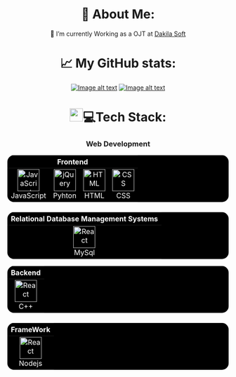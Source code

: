 <div align="center">

# 💫 About Me:
🔭 I’m currently Working as a OJT at <a href="https://www.facebook.com/dakilasoft">Dakila Soft</a>

# 📈 My GitHub stats:
[![Image alt text](https://github-readme-stats.vercel.app/api?username=chncurly&theme=dark&hide_border=false&include_all_commits=false&count_private=false)](https://github-readme-stats.vercel.app/api?username=chncurly&theme=dark&hide_border=false&include_all_commits=false&count_private=false)
[![Image alt text](https://nirzak-streak-stats.vercel.app/?user=chncurly&theme=dark&hide_border=false)](https://nirzak-streak-stats.vercel.app/?user=chncurly&theme=dark&hide_border=false)


</div>


<h1 align="center"><img src="https://media2.giphy.com/media/QssGEmpkyEOhBCb7e1/giphy.gif?cid=ecf05e47a0n3gi1bfqntqmob8g9aid1oyj2wr3ds3mg700bl&rid=giphy.gif" width="30" height="30">💻Tech Stack: </h1>
<h3 align="center">Web Development</h3>
<div align="center" class="badges-githubstats">
<table style="background-color: black; color: white; border: none; border-radius: 15px; overflow: hidden;">
  <thead>
    <tr>
      <th colspan="5" align="center" style="color: white;">Frontend</th>
    </tr>
  </thead>
  <tbody>
    <tr>
      <td align="center" style="border: none;">
        <a href="https://developer.mozilla.org/en-US/docs/Web/JavaScript" style="color: white;">
          <img src="https://techstack-generator.vercel.app/java-icon.svg" alt="JavaScript" width="50" height="50"/>
        </a>
        <br>JavaScript
      </td>
      <td align="center" style="border: none;">
        <a href="https://www.python.org/" style="color: white;">
          <img src="https://techstack-generator.vercel.app/python-icon.svg" width="50" height="50" alt="jQuery"/>
        </a>
        <br>Pyhton
      </td>
      <td align="center" style="border: none;">
        <a href="https://developer.mozilla.org/en-US/docs/Web/HTML" style="color: white;">
          <img src="https://cdn.worldvectorlogo.com/logos/html-1.svg" width="50" height="50" alt="HTML"/>
        </a>
        <br>HTML
      </td>
      <td align="center" style="border: none;">
        <a href="https://developer.mozilla.org/en-US/docs/Web/CSS" style="color: white;">
          <img src="https://cdn.worldvectorlogo.com/logos/css-3.svg" width="50" height="50" alt="CSS"/>
        </a>
        <br>CSS
      </td>
    </tr>
  </tbody>
</table>
</div>

<h3 align="center"></h3>

<div align="center" class="badges-githubstats">
<table style="background-color: black; color: white; border: none; border-radius: 15px; overflow: hidden;">
  <thead>
    <tr>
      <th colspan="5" align="center" style="color: white;">Relational Database Management Systems</th>
    </tr>
  </thead>
  <tbody>
    <tr>
      <td align="center" style="border: none;">
        <a href="https://www.mysql.com/" style="color: white;">
          <img src="https://techstack-generator.vercel.app/mysql-icon.svg" alt="React" width="50" height="50"/>
        </a>
        <br>MySql
      </td>
  </tbody>
</table>
</div>

<div align="center" class="badges-githubstats">
<table style="background-color: black; color: white; border: none; border-radius: 15px; overflow: hidden;">
  <thead>
    <tr>
      <th colspan="5" align="center" style="color: white;">Backend</th>
    </tr>
  </thead>
  <tbody>
    <tr>
      <td align="center" style="border: none;">
        <a href="https://www.w3schools.com/cpp/cpp_intro.asp" style="color: white;">
          <img src="https://techstack-generator.vercel.app/cpp-icon.svg" alt="React" width="50" height="50"/>
        </a>
        <br>C++
      </td>
  </tbody>
</table>
</div>

<h3 align="center"></h3>

<div align="center" class="badges-githubstats">
<table style="background-color: black; color: white; border: none; border-radius: 15px; overflow: hidden;">
  <thead>
    <tr>
      <th colspan="5" align="center" style="color: white;">FrameWork</th>
    </tr>
  </thead>
  <tbody>
    <tr>
      <td align="center" style="border: none;">
        <a href="https://nodejs.org/en" style="color: white;">
          <img src="https://techstack-generator.vercel.app/nginx-icon.svg" alt="React" width="50" height="50"/>
        </a>
        <br>Nodejs
      </td>
  </tbody>
</table>
</div>
